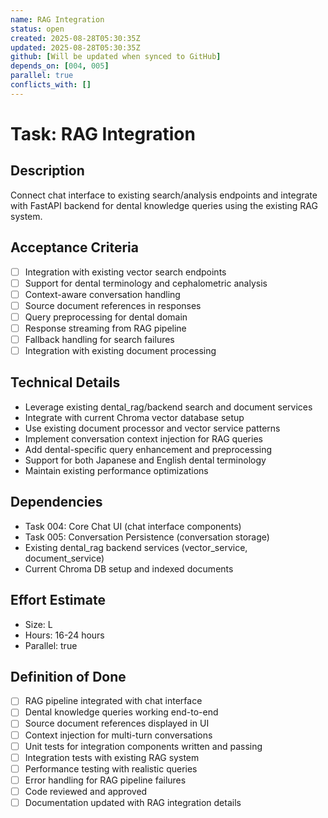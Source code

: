 ```yaml
---
name: RAG Integration
status: open
created: 2025-08-28T05:30:35Z
updated: 2025-08-28T05:30:35Z
github: [Will be updated when synced to GitHub]
depends_on: [004, 005]
parallel: true
conflicts_with: []
---
```


# Task: RAG Integration

## Description
Connect chat interface to existing search/analysis endpoints and integrate with FastAPI backend for dental knowledge queries using the existing RAG system.

## Acceptance Criteria  
- [ ] Integration with existing vector search endpoints
- [ ] Support for dental terminology and cephalometric analysis
- [ ] Context-aware conversation handling
- [ ] Source document references in responses
- [ ] Query preprocessing for dental domain
- [ ] Response streaming from RAG pipeline
- [ ] Fallback handling for search failures
- [ ] Integration with existing document processing

## Technical Details
- Leverage existing dental_rag/backend search and document services
- Integrate with current Chroma vector database setup
- Use existing document processor and vector service patterns
- Implement conversation context injection for RAG queries
- Add dental-specific query enhancement and preprocessing
- Support for both Japanese and English dental terminology
- Maintain existing performance optimizations

## Dependencies
- Task 004: Core Chat UI (chat interface components)
- Task 005: Conversation Persistence (conversation storage)
- Existing dental_rag backend services (vector_service, document_service)
- Current Chroma DB setup and indexed documents

## Effort Estimate
- Size: L
- Hours: 16-24 hours  
- Parallel: true

## Definition of Done
- [ ] RAG pipeline integrated with chat interface
- [ ] Dental knowledge queries working end-to-end
- [ ] Source document references displayed in UI
- [ ] Context injection for multi-turn conversations
- [ ] Unit tests for integration components written and passing
- [ ] Integration tests with existing RAG system
- [ ] Performance testing with realistic queries
- [ ] Error handling for RAG pipeline failures
- [ ] Code reviewed and approved
- [ ] Documentation updated with RAG integration details